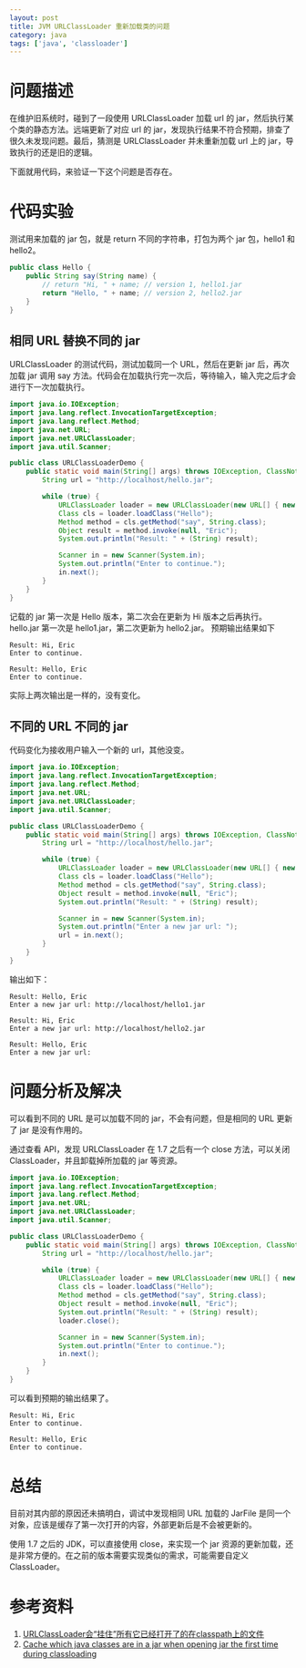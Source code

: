 ```yaml
---
layout: post
title: JVM URLClassLoader 重新加载类的问题
category: java
tags: ['java', 'classloader']
---
```


# 问题描述

在维护旧系统时，碰到了一段使用 URLClassLoader 加载 url 的 jar，然后执行某个类的静态方法。远端更新了对应 url 的 jar，发现执行结果不符合预期，排查了很久未发现问题。最后，猜测是 URLClassLoader 并未重新加载 url 上的 jar，导致执行的还是旧的逻辑。

下面就用代码，来验证一下这个问题是否存在。

# 代码实验

测试用来加载的 jar 包，就是 return 不同的字符串，打包为两个 jar 包，hello1 和 hello2。

```java
public class Hello {
    public String say(String name) {
        // return "Hi, " + name; // version 1, hello1.jar
        return "Hello, " + name; // version 2, hello2.jar
    }
}
```

## 相同 URL 替换不同的 jar

URLClassLoader 的测试代码，测试加载同一个 URL，然后在更新 jar 后，再次加载 jar 调用 say 方法。代码会在加载执行完一次后，等待输入，输入完之后才会进行下一次加载执行。

```java
import java.io.IOException;
import java.lang.reflect.InvocationTargetException;
import java.lang.reflect.Method;
import java.net.URL;
import java.net.URLClassLoader;
import java.util.Scanner;

public class URLClassLoaderDemo {
    public static void main(String[] args) throws IOException, ClassNotFoundException, NoSuchMethodException, InvocationTargetException, IllegalAccessException {
        String url = "http://localhost/hello.jar";

        while (true) {
            URLClassLoader loader = new URLClassLoader(new URL[] { new URL(url)});
            Class cls = loader.loadClass("Hello");
            Method method = cls.getMethod("say", String.class);
            Object result = method.invoke(null, "Eric");
            System.out.println("Result: " + (String) result);

            Scanner in = new Scanner(System.in);
            System.out.println("Enter to continue.");
            in.next();
        }
    }
}
```

记载的 jar 第一次是 Hello 版本，第二次会在更新为 Hi 版本之后再执行。
hello.jar 第一次是 hello1.jar，第二次更新为 hello2.jar。
预期输出结果如下

```
Result: Hi, Eric
Enter to continue.

Result: Hello, Eric
Enter to continue.
```

实际上两次输出是一样的，没有变化。

## 不同的 URL 不同的 jar

代码变化为接收用户输入一个新的 url，其他没变。

```java
import java.io.IOException;
import java.lang.reflect.InvocationTargetException;
import java.lang.reflect.Method;
import java.net.URL;
import java.net.URLClassLoader;
import java.util.Scanner;

public class URLClassLoaderDemo {
    public static void main(String[] args) throws IOException, ClassNotFoundException, NoSuchMethodException, InvocationTargetException, IllegalAccessException {
        String url = "http://localhost/hello.jar";

        while (true) {
            URLClassLoader loader = new URLClassLoader(new URL[] { new URL(url)});
            Class cls = loader.loadClass("Hello");
            Method method = cls.getMethod("say", String.class);
            Object result = method.invoke(null, "Eric");
            System.out.println("Result: " + (String) result);

            Scanner in = new Scanner(System.in);
            System.out.println("Enter a new jar url: ");
            url = in.next();
        }
    }
}
```

输出如下：

```
Result: Hello, Eric
Enter a new jar url: http://localhost/hello1.jar

Result: Hi, Eric
Enter a new jar url: http://localhost/hello2.jar

Result: Hello, Eric
Enter a new jar url:
```

# 问题分析及解决

可以看到不同的 URL 是可以加载不同的 jar，不会有问题，但是相同的 URL 更新了 jar 是没有作用的。

通过查看 API，发现 URLClassLoader 在 1.7 之后有一个 close 方法，可以关闭 ClassLoader，并且卸载掉所加载的 jar 等资源。

```java
import java.io.IOException;
import java.lang.reflect.InvocationTargetException;
import java.lang.reflect.Method;
import java.net.URL;
import java.net.URLClassLoader;
import java.util.Scanner;

public class URLClassLoaderDemo {
    public static void main(String[] args) throws IOException, ClassNotFoundException, NoSuchMethodException, InvocationTargetException, IllegalAccessException {
        String url = "http://localhost/hello.jar";

        while (true) {
            URLClassLoader loader = new URLClassLoader(new URL[] { new URL(url)});
            Class cls = loader.loadClass("Hello");
            Method method = cls.getMethod("say", String.class);
            Object result = method.invoke(null, "Eric");
            System.out.println("Result: " + (String) result);
            loader.close();

            Scanner in = new Scanner(System.in);
            System.out.println("Enter to continue.");
            in.next();
        }
    }
}
```

可以看到预期的输出结果了。

```
Result: Hi, Eric
Enter to continue.

Result: Hello, Eric
Enter to continue.
```

# 总结

目前对其内部的原因还未搞明白，调试中发现相同 URL 加载的 JarFile 是同一个对象，应该是缓存了第一次打开的内容，外部更新后是不会被更新的。

使用 1.7 之后的 JDK，可以直接使用 close，来实现一个 jar 资源的更新加载，还是非常方便的。在之前的版本需要实现类似的需求，可能需要自定义 ClassLoader。

# 参考资料

1. [URLClassLoader会“挂住”所有它已经打开了的在classpath上的文件](http://rednaxelafx.iteye.com/blog/628394)
2. [Cache which java classes are in a jar when opening jar the first time during classloading](http://mail.openjdk.java.net/pipermail/core-libs-dev/2015-September/035016.html)
